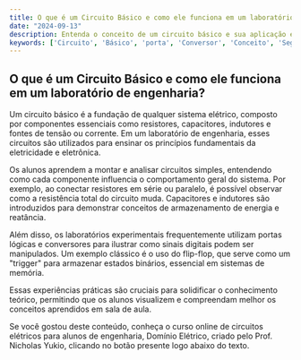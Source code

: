 ```yaml
---
title: O que é um Circuito Básico e como ele funciona em um laboratório de engenharia?
date: "2024-09-13"
description: Entenda o conceito de um circuito básico e sua aplicação em aulas experimentais de engenharia.
keywords: ['Circuito', 'Básico', 'porta', 'Conversor', 'Conceito', 'Segunda', 'Trigger']
---
```


## O que é um Circuito Básico e como ele funciona em um laboratório de engenharia?

Um circuito básico é a fundação de qualquer sistema elétrico, composto por componentes essenciais como resistores, capacitores, indutores e fontes de tensão ou corrente. Em um laboratório de engenharia, esses circuitos são utilizados para ensinar os princípios fundamentais da eletricidade e eletrônica. 

Os alunos aprendem a montar e analisar circuitos simples, entendendo como cada componente influencia o comportamento geral do sistema. Por exemplo, ao conectar resistores em série ou paralelo, é possível observar como a resistência total do circuito muda. Capacitores e indutores são introduzidos para demonstrar conceitos de armazenamento de energia e reatância.

Além disso, os laboratórios experimentais frequentemente utilizam portas lógicas e conversores para ilustrar como sinais digitais podem ser manipulados. Um exemplo clássico é o uso do flip-flop, que serve como um "trigger" para armazenar estados binários, essencial em sistemas de memória.

Essas experiências práticas são cruciais para solidificar o conhecimento teórico, permitindo que os alunos visualizem e compreendam melhor os conceitos aprendidos em sala de aula.

Se você gostou deste conteúdo, conheça o curso online de circuitos elétricos para alunos de engenharia, Domínio Elétrico, criado pelo Prof. Nicholas Yukio, clicando no botão presente logo abaixo do texto.
